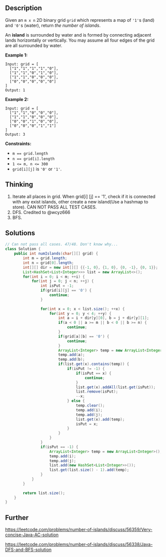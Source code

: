 ## Description

Given an `m x n` 2D binary grid `grid` which represents a map of `'1'`s (land) and `'0'`s (water), return *the number of islands*.

An **island** is surrounded by water and is formed by connecting adjacent lands horizontally or vertically. You may assume all four edges of the grid are all surrounded by water.

 

**Example 1:**

```
Input: grid = [
  ["1","1","1","1","0"],
  ["1","1","0","1","0"],
  ["1","1","0","0","0"],
  ["0","0","0","0","0"]
]
Output: 1
```

**Example 2:**

```
Input: grid = [
  ["1","1","0","0","0"],
  ["1","1","0","0","0"],
  ["0","0","1","0","0"],
  ["0","0","0","1","1"]
]
Output: 3
```

 

**Constraints:**

- `m == grid.length`
- `n == grid[i].length`
- `1 <= m, n <= 300`
- `grid[i][j]` is `'0'` or `'1'`.

## Thinking

1. Iterate all places in grid. When grid[i] [j] == '1', check if it is connected with any exist islands, other create a new island(Use a hashmap to store). CAN NOT PASS ALL TEST CASES.
2. DFS. Credited to @wcyz666
3. BFS.

## Solutions

~~~java
// Can not pass all cases. 47/48. Don't know why...
class Solution {
    public int numIslands(char[][] grid) {
        int m = grid.length;
        int n = grid[0].length;
        int[][] dir = new int[][] {{-1, 0}, {1, 0}, {0, -1}, {0, 1}};
        List<HashSet<List<Integer>>> list = new ArrayList<>();
        for(int i = 0; i < m; ++i) {
            for(int j = 0; j < n; ++j) {
                int isPut = -1;
                if(grid[i][j] == '0') {
                    continue;
                }
                
                for(int x = 0; x < list.size(); ++x) {
                    for(int y = 0; y < 4; ++y) {
                        int a = i + dir[y][0], b = j + dir[y][1];
                        if(a < 0 || a >= m || b < 0 || b >= n) {
                            continue;
                        }
                        if(grid[a][b] == '0') {
                            continue;
                        }
                        ArrayList<Integer> temp = new ArrayList<Integer>();
                        temp.add(a);
                        temp.add(b);
                        if(list.get(x).contains(temp)) {
                            if(isPut != -1) {
                                if(isPut == x) {
                                    continue;
                                }
                                list.get(x).addAll(list.get(isPut));
                                list.remove(isPut);
                                --x;
                            } else {
                                temp.clear();
                                temp.add(i);
                                temp.add(j);
                                list.get(x).add(temp);
                                isPut = x;
                            }
                        }
                    }
                }
                if(isPut == -1) {
                    ArrayList<Integer> temp = new ArrayList<Integer>();
                    temp.add(i);
                    temp.add(j);
                    list.add(new HashSet<List<Integer>>());
                    list.get(list.size() - 1).add(temp);
                }
            }
        }
        
        return list.size();
    }
}


~~~



## Further

https://leetcode.com/problems/number-of-islands/discuss/56359/Very-concise-Java-AC-solution

https://leetcode.com/problems/number-of-islands/discuss/56338/Java-DFS-and-BFS-solution